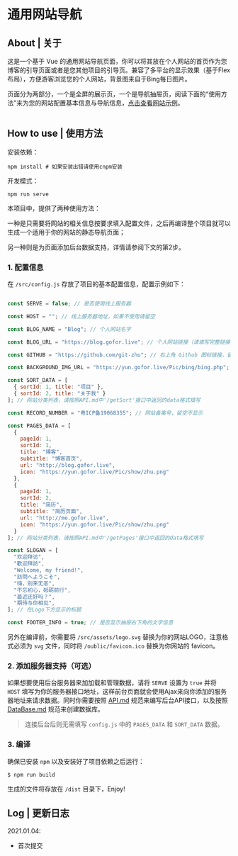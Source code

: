# 通用网站导航

## About | 关于

这是一个基于 Vue 的通用网站导航页面，你可以将其放在个人网站的首页作为您博客的引导页面或者是您其他项目的引导页。兼容了多平台的显示效果（基于Flex布局），方便游客浏览您的个人网站，背景图来自于Bing每日图片。

页面分为两部分，一个是全屏的展示页，一个是导航抽屉页，阅读下面的“使用方法”来为您的网站配置基本信息与导航信息，[点击查看网站示例](https://gofor.live)。

![]()

## How to use | 使用方法

安装依赖：

```shell
npm install # 如果安装出错请使用cnpm安装
```

开发模式：

```shell
npm run serve
```

本项目中，提供了两种使用方法：

一种是只需要将网站的相关信息按要求填入配置文件，之后再编译整个项目就可以生成一个适用于你的网站的静态导航页面；

另一种则是为页面添加后台数据支持，详情请参阅下文的第2步。

### 1. 配置信息

在 `/src/config.js` 存放了项目的基本配置信息，配置示例如下：

```js

const SERVE = false; // 是否使用线上服务器

const HOST = ""; // 线上服务器地址，如果不使用请留空

const BLOG_NAME = "Blog"; // 个人网站名字

const BLOG_URL = "https://blog.gofor.live"; // 个人网站链接（请填写完整链接）

const GITHUB = "https://github.com/git-zhu"; // 右上角 Github 图标链接，留空不显示

const BACKGROUND_IMG_URL = "https://yun.gofor.live/Pic/bing/bing.php"; // 背景图片url，留空默认为必应每日图片

const SORT_DATA = [
  { sortId: 1, title: "项目" },
  { sortId: 2, title: "关于我" }
]; // 网站分类列表，请按照API.md中'/getSort'接口中返回的data格式填写

const RECORD_NUMBER = "粤ICP备19068355"; // 网站备案号，留空不显示

const PAGES_DATA = [
  {
    pageId: 1,
    sortId: 1,
    title: "博客",
    subtitle: "博客首页",
    url: "http://blog.gofor.live",
    icon: "https://yun.gofor.live/Pic/show/zhu.png"
  },
  {
    pageId: 1,
    sortId: 2,
    title: "简历",
    subtitle: "简历页面",
    url: "http://me.gofor.live",
    icon: "https://yun.gofor.live/Pic/show/zhu.png"
  }
]; // 网站分类列表，请按照API.md中'/getPages'接口中返回的data格式填写

const SLOGAN = [
  "欢迎拜访",
  "歡迎拜訪",
  "Welcome, my friend!",
  "訪問へようこそ",
  "嗨，别来无恙",
  "不忘初心，砥砺前行",
  "最近还好吗？",
  "期待与你相见",
]; // 在Logo下方显示的标题

const FOOTER_INFO = true; // 是否显示抽屉右下角的文字信息

```

另外在编译前，你需要将 `/src/assets/logo.svg` 替换为你的网站LOGO，注意格式必须为 `svg` 文件，同时将 `/oublic/favicon.ico` 替换为你网站的 favicon。

### 2. 添加服务器支持（可选）
如果想要使用后台服务器来加加载和管理数据，请将 `SERVE` 设置为 `true` 并将 `HOST` 填写为你的服务器接口地址，这样前台页面就会使用Ajax来向你添加的服务器地址来请求数据。同时你需要按照 [API.md](./API.md) 规范来编写后台API接口，以及按照 [DataBase.md](./DataBase.md) 规范来创建数据库。

> 连接后台后则无需填写 `config.js` 中的 `PAGES_DATA` 和 `SORT_DATA` 数据。

### 3. 编译
确保已安装 `npm` 以及安装好了项目依赖之后运行：

```
$ npm run build
```

生成的文件将存放在 `/dist` 目录下，Enjoy!

## Log | 更新日志

2021.01.04:

- 首次提交

